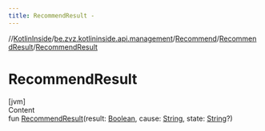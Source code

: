 ```yaml
---
title: RecommendResult -
---
```

//[KotlinInside](../../../index.md)/[be.zvz.kotlininside.api.management](../../index.md)/[Recommend](../index.md)/[RecommendResult](index.md)/[RecommendResult](-recommend-result.md)



# RecommendResult  
[jvm]  
Content  
fun [RecommendResult](-recommend-result.md)(result: [Boolean](https://kotlinlang.org/api/latest/jvm/stdlib/kotlin/-boolean/index.html), cause: [String](https://kotlinlang.org/api/latest/jvm/stdlib/kotlin/-string/index.html), state: [String](https://kotlinlang.org/api/latest/jvm/stdlib/kotlin/-string/index.html)?)  



